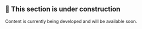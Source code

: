 ## 🚧 This section is under construction
Content is currently being developed and will be available soon.
